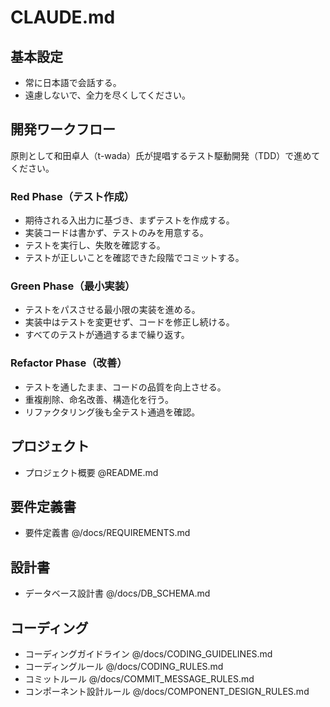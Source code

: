 # CLAUDE.md

## 基本設定

- 常に日本語で会話する。
- 遠慮しないで、全力を尽くしてください。

## 開発ワークフロー

原則として和田卓人（t-wada）氏が提唱するテスト駆動開発（TDD）で進めてください。

### Red Phase（テスト作成）

- 期待される入出力に基づき、まずテストを作成する。
- 実装コードは書かず、テストのみを用意する。
- テストを実行し、失敗を確認する。
- テストが正しいことを確認できた段階でコミットする。

### Green Phase（最小実装）

- テストをパスさせる最小限の実装を進める。
- 実装中はテストを変更せず、コードを修正し続ける。
- すべてのテストが通過するまで繰り返す。

### Refactor Phase（改善）

- テストを通したまま、コードの品質を向上させる。
- 重複削除、命名改善、構造化を行う。
- リファクタリング後も全テスト通過を確認。

## プロジェクト

- プロジェクト概要 @README.md

## 要件定義書

- 要件定義書 @/docs/REQUIREMENTS.md

## 設計書

- データベース設計書 @/docs/DB_SCHEMA.md

## コーディング

- コーディングガイドライン @/docs/CODING_GUIDELINES.md
- コーディングルール @/docs/CODING_RULES.md
- コミットルール @/docs/COMMIT_MESSAGE_RULES.md
- コンポーネント設計ルール @/docs/COMPONENT_DESIGN_RULES.md
